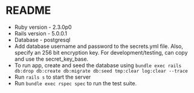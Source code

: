 # README

* Ruby version - 2.3.0p0
* Rails version - 5.0.0.1
* Database - postgresql
* Add database username and password to the secrets.yml file. Also, specify an 256 bit encryption key.
  For development/testing, can copy and use the secret_key_base.
* To run app, create and seed the database using `bundle exec rails db:drop db:create db:migrate db:seed tmp:clear log:clear --trace`
* Run `rails s` to start the server
* Run `bundle exec rspec spec` to run the test suite.
